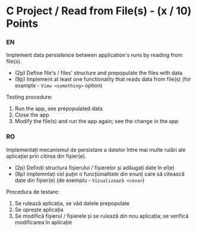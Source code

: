 # C Project / Read from File(s) - (x / 10) Points
### EN
Implement data persistence between application's runs by reading from file(s).
- (2p) Define file's / files' structure and prepopulate the files with data 
- (8p) Implement at least one functionality that reads data from file(s) (for example - `View <something>` option)

Testing procedure:
1. Run the app, see prepopulated data
2. Close the app
3. Modify the file(s) and run the app again; see the change in the app

### RO
Implementați mecanismul de persistare a datelor între mai multe rulări ale aplicației prin citirea din fișier(e).
- (2p) Definiți structura fișierului / fișierelor și adăugați date în el(e)
- (8p) Implemntați cel puțin o funcționalitate din enunț care să citească date din fișier(e) (de exemplu - `Vizualizează <ceva>`)

Procedura de testare:
1. Se rulează aplicația, se văd datele prepopulate
2. Se oprește aplicația
3. Se modifică fișierul / fișierele și se rulează din nou aplicația; se verifică modificarea în aplicație
